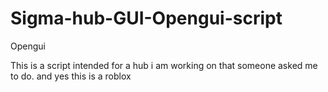 # Sigma-hub-GUI-Opengui-script
Opengui

This is a script intended for a hub i am working on that someone asked me to do.
and yes this is a roblox
